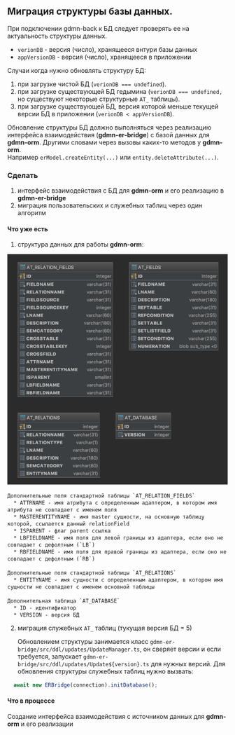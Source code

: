 ## Миграция структуры базы данных.  
При подключении gdmn-back к БД следует проверять ее на актуальность структуры данных.  
* `verionDB` - версия (число), хранящееся внтури базы данных
* `appVersionDB` - версия (число), хранящееся в приложении

Случаи когда нужно обновлять структуру БД:
  1. при загрузке чистой БД (`verionDB === undefined`).
  2. при загрузке существующей БД гедымина (`verionDB === undefined,` но существуют некоторые структурные `AT_` таблицы).
  3. при загрузке существующей БД, версия которой меньше текущей версии БД в приложении (`verionDB < appVersionDB`).
  
Обновление структуры БД должно выполняться через реализацию интерфейса взаимодействия (**gdmn-er-bridge**) 
с базой данных для **gdmn-orm**. Другими словами через вызовы каких-то методов у **gdmn-orm**.   
Например `erModel.createEntity(...)` или `entity.deleteAttribute(...)`.

### Сделать
  1. интерфейс взаимодействия с БД для **gdmn-orm** и его реализацию в **gdmn-er-bridge**
  2. миграция пользовательских и служебных таблиц через один алгоритм
  
#### Что уже есть

  1. структура данных для работы **gdmn-orm**:
  
  ![](img/todo0006.db_schema.png)
    
    Дополнительные поля стандартной таблицы `AT_RELATION_FIELDS`
      * ATTRNAME - имя атрибута с определенным адаптером, в котором имя атрибута не совпадает с именем поля
      * MASTERENTITYNAME - имя master сущности, на основную таблицу которой, ссылается данный relationField
      * ISPARENT - флаг parent ссылка
      * LBFIELDNAME - имя поля для левой границы из адаптера, если оно не совпадает с дефолтным (`LB`)
      * RBFIELDNAME - имя поля для правой границы из адаптера, если оно не совпадает с дефолтным (`RB`)
      
    Дополнительные поля стандартной таблицы `AT_RELATIONS`
      * ENTITYNAME - имя сущности с определенным адаптером, в котором имя сущности не совпадает с именем основной таблицы
      
    Дополнительная таблица `AT_DATABASE`
      * ID - идентификатор
      * VERSION - версия БД
      
  2. миграция служебных `AT_` таблиц (тукущая версия БД = 5)
    
      Обновлением структуры занимается класс `gdmn-er-bridge/src/ddl/updates/UpdateManager.ts`, 
    он сверяет версии и если требуется, запускает `gdmn-er-bridge/src/ddl/updates/Update${version}.ts` 
    для нужных версий. Для обновления структуры служебных таблиц нужно вызвать:
```ts
  await new ERBridge(connection).initDatabase();
```
  
#### Что в процессе
 Создание интерфейса взаимодействия с источником данных для **gdmn-orm** и его реализации
